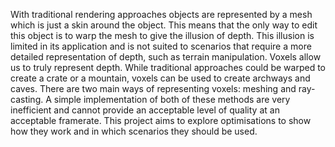 With traditional rendering approaches objects are represented by a mesh which is just a skin around the object. This means that the only way to edit this object is to warp the mesh to give the illusion of depth. This illusion is limited in its application and is not suited to scenarios that require a more detailed representation of depth, such as terrain manipulation. Voxels allow us to truly represent depth. While traditional approaches could be warped to create a crate or a mountain, voxels can be used to create archways and caves. There are two main ways of representing voxels: meshing and ray-casting. A simple implementation of both of these methods are very inefficient and cannot provide an acceptable level of quality at an acceptable framerate. This project aims to explore optimisations to show how they work and in which scenarios they should be used. 